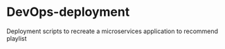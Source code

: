 # DevOps-deployment
Deployment scripts to recreate a microservices application to recommend playlist
